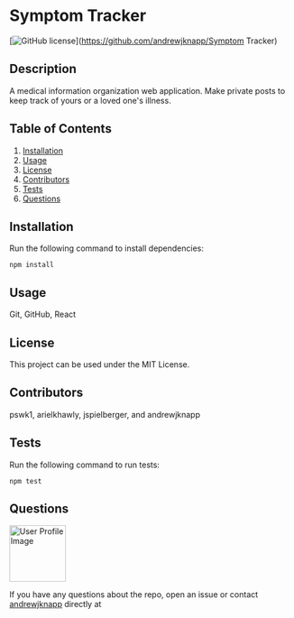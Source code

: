 # Symptom Tracker

[![GitHub license](https://img.shields.io/badge/license-MIT-blue.svg)](https://github.com/andrewjknapp/Symptom Tracker)

## Description

A medical information organization web application. Make private posts to keep track of yours or a loved one's illness.

## Table of Contents
1. [Installation](#installation)
2. [Usage](#usage)
3. [License](#license)
4. [Contributors](#contributors)
5. [Tests](#tests)
6. [Questions](#questions)

## Installation<a name="installation"></a>

Run the following command to install dependencies:

```
npm install
```

## Usage<a name="usage"></a>

Git, GitHub, React

## License<a name=license></a>

This project can be used under the MIT License.

## Contributors<a name=contributors></a>

pswk1, arielkhawly, jspielberger, and andrewjknapp

## Tests<a name="tests"></a>

Run the following command to run tests:

```
npm test
```

## Questions<a name="questions"></a>

<img src="" alt="User Profile Image" height="100">

If you have any questions about the repo, open an issue or contact [andrewjknapp](https://github.com/andrewjknapp) directly at 